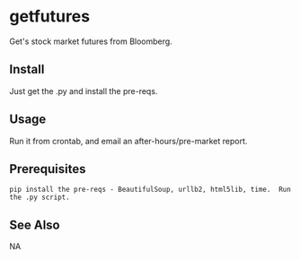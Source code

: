 # getfutures

Get's stock market futures from Bloomberg.

Install
-------

Just get the .py and install the pre-reqs.

Usage
-----
Run it from crontab, and email an after-hours/pre-market report.
    

Prerequisites
--------
    pip install the pre-reqs - BeautifulSoup, urllb2, html5lib, time.  Run the .py script.

See Also
--------

NA
